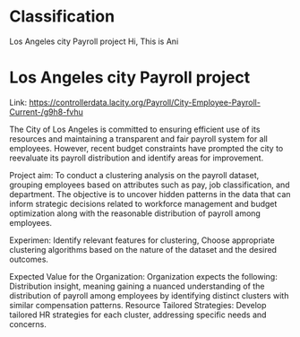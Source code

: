 # Classification
Los Angeles city Payroll project
Hi, This is Ani
#  Los Angeles city Payroll project

Link:</b> https://controllerdata.lacity.org/Payroll/City-Employee-Payroll-Current-/g9h8-fvhu 

The City of Los Angeles is committed to ensuring efficient use of its resources and maintaining a transparent and fair payroll system for all employees. However, recent budget constraints have prompted the city to reevaluate its payroll distribution and identify areas for improvement.

Project aim: To conduct a clustering analysis on the payroll dataset, grouping employees based on attributes such as pay, job classification, and department. The objective is to uncover hidden patterns in the data that can inform strategic decisions related to workforce management and budget optimization along with the reasonable distribution of payroll among employees.

Experimen: Identify relevant features for clustering, Choose appropriate clustering algorithms based on the nature of the dataset and the desired outcomes.

Expected Value for the Organization: Organization expects the following: Distribution insight, meaning gaining a nuanced understanding of the distribution of payroll among employees by identifying distinct clusters with similar compensation patterns. Resource  Tailored Strategies: Develop tailored HR strategies for each cluster, addressing specific needs and concerns.


